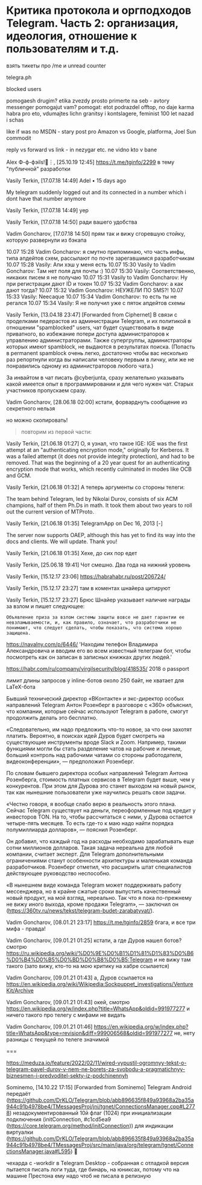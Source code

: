 # Критика протокола и оргподходов Telegram. Часть 2: организация, идеология, отношение к пользователям и т.д.

взять тикеты про /me и unread counter

telegra.ph

blocked users

pomogaesh drugim? etika zvezdy
prosto primerte na seb - avtory messenger pomogajut vam?
pomogat: etot podrazdel offtop, no daje karma habra pro eto, vdumajtes
lichn granitsy i kontslagere, feminist 100 let nazad i schas

like if was no MSDN - stary post pro Amazon vs Google, platforma, Joel Sun commodit

reply vs forward vs link - in nezygar etc.
ne vidno kto v bane


Alex Ф-ф-фэils!🌠︙, [25.10.19 12:45]
https://t.me/tginfo/2299 в тему "публичной" разработки


Vasily Terkin, [17.07.18 14:49]
Adel • 15 days ago

My telegram suddenly logged out and its connected in a number which i dont have that number anymore

Vasily Terkin, [17.07.18 14:49]
yep

Vasily Terkin, [17.07.18 14:50]
ради вашего удобства

Vadim Goncharov, [17.07.18 14:50]
прям так и вижу сгоревшую стойку, которую развернули из бэкапа


10.07 15:28 Vadim Goncharov: я смутно припоминаю, что часть инфы, типа апдейтов схем, рассылают по почте зарегавшимся разработчикам
10.07 15:28 Vasily: Апи хэш у меня есть
10.07 15:30 Vasily to Vadim Goncharov: Там нет поля для почты :)
10.07 15:30 Vasily: Соответственно, никаких писем я не получаю
10.07 15:31 Vasily to Vadim Goncharov: Ну при регистрации дают ID и токен
10.07 15:32 Vadim Goncharov: а как дают тогда?
10.07 15:32 Vadim Goncharov: НЕУЖЕЛИ ПО SMS?!
10.07 15:33 Vasily: Neecaque
10.07 15:34 Vadim Goncharov: то есть ты не регался
10.07 15:34 Vasily: Я не получил уже с пяток апдейтов схемы

Vasily Terkin, [13.04.18 23:47]
[Forwarded from Ciphernet]
В связи с проделками педерастов из администрации Telegram, и их политикой в отношении "spamblocked" users, чат будет существовать в виде приватного, во избежание потери доступа администраторов к управлению администраторами.  Также супергруппы, администраторы которых имеют spamblock, не выдаются в результатах поиска. (Попасть в permanent spamblock очень легко, достаточно чтобы вас несколько раз репортнули когда вы написали человеку первым в личку, или же не понравились одному из администраторов любого чата.)

 За инвайтом в чат писать @cyberjunta, сразу желательно указывать какой имеется опыт в программировании и для чего нужен чат. Старых участников пропускаем сразу.

Vadim Goncharov, [28.06.18 02:00]
кстати, форварднуть сообщение из секретного нельзя

но можно скопировать!


> повторим из первой части:

Vasily Terkin, [21.06.18 01:27]
О, я узнал, что такое IGE: IGE was the first attempt at an "authenticating encryption mode," originally for Kerberos. It was a failed attempt (it does not provide integrity protection), and had to be removed. That was the beginning of a 20 year quest for an authenticating encryption mode that works, which recently culminated in modes like OCB and GCM.

Vasily Terkin, [21.06.18 01:32]
А теперь аргументы со стороны телеги:

The team behind Telegram, led by Nikolai Durov, consists of six ACM champions, half of them Ph.Ds in math. It took them about two years to roll out the current version of MTProto.

Vasily Terkin, [21.06.18 01:35]
TelegramApp on Dec 16, 2013 [-]

The server now supports OAEP, although this has yet to find its way into the docs and clients. We will update. Thank you!

Vasily Terkin, [21.06.18 01:35]
Хехе, до сих пор едет

Vasily Terkin, [25.06.18 19:41]
Чот смешно. Два года на нижний уровень



Vasily Terkin, [15.12.17 23:06]
https://habrahabr.ru/post/206724/

Vasily Terkin, [15.12.17 23:27]
там в коментах шнайера цитируют

Vasily Terkin, [15.12.17 23:27]
Брюс Шнайер указывает наличие награды за взлом и пишет следующее:

    Объявление приза за взлом системы защиты вовсе не дает гарантии ее невзламываемости, и, как правило, означает, что разработчики не понимают, что следует сделать, чтобы показать, что система хорошо защищена.


https://navalny.com/p/6446/ 'Находим телефон Владимира Александровича и вводим его во всем известный телеграм бот, чтобы посмотреть как он записан в записных книжках других людей.'


https://habr.com/ru/company/virgilsecurity/blog/418535/ 2018 о passport



лимит длины запросов у inline-ботов около 250 байт, не хватает для LaTeX-бота



Бывший технический директор «ВКонтакте» и экс-директор особых направлений Telegram Антон Розенберг в разговоре с «360» объяснил, что компании, которые сейчас используют Telegram в работе, смогут продолжить делать это бесплатно.

«Следовательно, им надо предложить что-то новое, за что они захотят платить. Вероятно, в поисках идей Дуров будет смотреть на существующие инструменты вроде Slack и Zoom. Например, такими функциями могли бы стать разделение чатов на рабочие и личные, больший контроль над рабочими чатами со стороны работодателя, видеоконференции», — предположил Розенберг.

По словам бывшего директора особых направлений Telegram Антона Розенберга, стоимость платных сервисов в Telegram будет выше, чем у конкурентов. При этом для Дурова это станет выходом на новый рынок, так как нынешние пользователи уже научились решать свои задачи.

«Честно говоря, я вообще слабо верю в реальность этого плана. Сейчас Telegram существует на деньги, переоформленные под кредит у инвесторов TON. На то, чтобы рассчитаться с ними, у Дурова остается четыре-пять месяцев. То есть где-то к маю надо найти порядка полумиллиарда долларов», — пояснил Розенберг.

Он добавил, что каждый год на расходы необходимо зарабатывать еще сотни миллионов долларов. Такая задача нереальна для любой компании, считает эксперт. Для Telegram дополнительными ограничениями станут особенности архитектуры и маленькая команда разработчиков. Розенберг отметил, что расширить штат специалистов действующее руководство неспособно.

«В нынешнем виде команда Telegram может поддерживать работу мессенджера, но в крайне сжатые сроки выпустить качественный новый продукт, на мой взгляд, нереально. Так что я пока по-прежнему не вижу иного выхода, кроме продажи Telegram», — заключил он (https://360tv.ru/news/tekst/telegram-budet-zarabatyvat/).





Vadim Goncharov, [08.01.21 23:17]
https://t.me/tginfo/2859 бгага, и все три мифа - правда!

Vadim Goncharov, [09.01.21 01:25]
кстати, а где Дуров нашел ботов? смотрю https://ru.wikipedia.org/wiki/%D0%9E%D0%B1%D1%81%D1%83%D0%B6%D0%B4%D0%B5%D0%BD%D0%B8%D0%B5:Telegram
и не вижу там такого (зато вижу, кто-то на мою критику на хабре ссылается)

Vadim Goncharov, [09.01.21 01:43]
а, Дуров ссылается на https://en.wikipedia.org/wiki/Wikipedia:Sockpuppet_investigations/VentureKit/Archive

Vadim Goncharov, [09.01.21 01:43]
окей, смотрю https://en.wikipedia.org/w/index.php?title=WhatsApp&oldid=991977277 и ничего такого про телегу с мифами не видать

Vadim Goncharov, [09.01.21 01:46]
https://en.wikipedia.org/w/index.php?title=WhatsApp&type=revision&diff=999006568&oldid=991977277 не, нету разницы с текущей по телеге значимой


===

https://meduza.io/feature/2022/02/11/wired-vypustil-ogromnyy-tekst-o-telegram-pavel-durov-v-nem-ne-borets-za-svobodu-a-pragmatichnyy-biznesmen-i-predvoditel-sekty-iz-podchinennyh


Sominemo, [14.10.22 17:15]
[Forwarded from Sominemo]
Telegram Android передаёт (https://github.com/DrKLO/Telegram/blob/abb896635f849a93968a2ba35a944c91b4978be4/TMessagesProj/jni/tgnet/ConnectionsManager.cpp#L2778) незадокументированный 10й флаг (1024) при инициализации подключения (initConnection, #c1cd5ea9 (https://core.telegram.org/method/initConnection)) для индикации виртуалки (https://github.com/DrKLO/Telegram/blob/abb896635f849a93968a2ba35a944c91b4978be4/TMessagesProj/src/main/java/org/telegram/tgnet/ConnectionsManager.java#L595) 🥴


чехарда с -workdir в Telegram Desktop - собранная с отладкой версия пытается писать логи туда, где бинарь, на юниксах, потому что на машине Престона ему надо чтоб не писала в релизную
